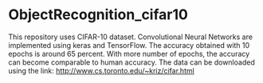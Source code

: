 # ObjectRecognition_cifar10
This repository uses CIFAR-10 dataset. Convolutional Neural Networks are implemented using keras and TensorFlow. The accuracy obtained with 10 epochs is around 65 percent. With more number of epochs, the accuracy can become comparable to human accuracy. The data can be downloaded using the link: http://www.cs.toronto.edu/~kriz/cifar.html
